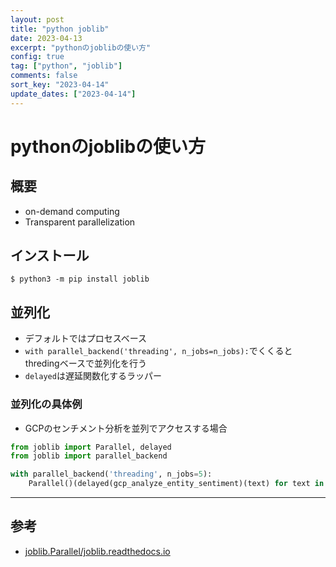 ```yaml
---
layout: post
title: "python joblib"
date: 2023-04-13
excerpt: "pythonのjoblibの使い方"
config: true
tag: ["python", "joblib"]
comments: false
sort_key: "2023-04-14"
update_dates: ["2023-04-14"]
---
```


# pythonのjoblibの使い方

## 概要
 - on-demand computing
 - Transparent parallelization

## インストール

```console
$ python3 -m pip install joblib
```

## 並列化
 - デフォルトではプロセスベース
 - `with parallel_backend('threading', n_jobs=n_jobs):`でくくるとthredingベースで並列化を行う
 - `delayed`は遅延関数化するラッパー

### 並列化の具体例
 - GCPのセンチメント分析を並列でアクセスする場合

```python
from joblib import Parallel, delayed
from joblib import parallel_backend

with parallel_backend('threading', n_jobs=5):
    Parallel()(delayed(gcp_analyze_entity_sentiment)(text) for text in df.sample(frac=1)["text"])
```

---

## 参考
 - [joblib.Parallel/joblib.readthedocs.io](https://joblib.readthedocs.io/en/latest/generated/joblib.Parallel.html)
